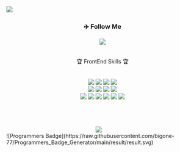 <img src="https://capsule-render.vercel.app/api?type=waving&color=5AB2FF&height=150&section=header&text=Hello%20Tommy&fontColor=EEEEEE" />

<div align=center>
	<h3>✈️ Follow Me</h3>
</div>
<div align="center">
	<img src="https://img.shields.io/badge/Notion-E1AFD1?style=flat&logo=Conda-Forge&logoColor=white" />
	<br>
</div>
<br>
<div align=center>
	<p>🏆 FrontEnd Skills 🏆</p>
	<br>
  <img src="https://img.shields.io/badge/HTML5-E34F26?style=for-the-badge&logo=html5&logoColor=white" />
  <img src="https://img.shields.io/badge/CSS3-1572B6?style=for-the-badge&logo=css3&logoColor=white" />
  <img src="https://img.shields.io/badge/JavaScript-F7DF1E?style=for-the-badge&logo=JavaScript&logoColor=white" />
  <img src="https://img.shields.io/badge/TypeScript-007ACC?style=for-the-badge&logo=typescript&logoColor=white" />
  <br>
  <img src="https://img.shields.io/badge/Express.js-404D59?style=for-the-badge" />
  <img src="https://img.shields.io/badge/Node.js-43853D?style=for-the-badge&logo=node.js&logoColor=white" />
  <img src="https://img.shields.io/badge/PostgreSQL-316192?style=for-the-badge&logo=postgresql&logoColor=white" />
  <img src="https://img.shields.io/badge/MySQL-00000F?style=for-the-badge&logo=mysql&logoColor=white" />
  <br>
  <img src="https://img.shields.io/badge/React-20232A?style=for-the-badge&logo=react&logoColor=61DAFB />
  <img src="https://img.shields.io/badge/React_Native-20232A?style=for-the-badge&logo=react&logoColor=61DAFB" />
  <img src="https://img.shields.io/badge/Tailwind_CSS-38B2AC?style=for-the-badge&logo=tailwind-css&logoColor=white" />
  <img src="https://img.shields.io/badge/Redux-593D88?style=for-the-badge&logo=redux&logoColor=white" />
  <img src="https://img.shields.io/badge/React-20232A?style=for-the-badge&logo=react&logoColor=61DAFB" />
  <img src="https://img.shields.io/badge/Next.js-000?logo=nextdotjs&logoColor=fff&style=for-the-badge" />
  <img src="https://img.shields.io/badge/Tanstack Query-C73659?&logoColor=C73659&style=for-the-badge" />
  
</div>
<br>
<br>
<br>
<br>
  <div align="left" style="display: flex; justify-content: center;">
    <img src="https://github-readme-stats.vercel.app/api/top-langs/?username=bigone-77&layout=compact" style="margin-right: 20px;">
</div>
![Programmers Badge](https://raw.githubusercontent.com/bigone-77/Programmers_Badge_Generator/main/result/result.svg)

<br>
